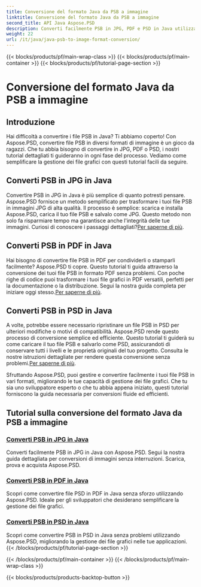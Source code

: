 ```yaml
---
title: Conversione del formato Java da PSB a immagine
linktitle: Conversione del formato Java da PSB a immagine
second_title: API Java Aspose.PSD
description: Converti facilmente PSB in JPG, PDF e PSD in Java utilizzando Aspose.PSD. Segui i nostri tutorial per conversioni di immagini senza interruzioni e migliora i tuoi progetti.
weight: 22
url: /it/java/java-psb-to-image-format-conversion/
---
```


{{< blocks/products/pf/main-wrap-class >}}
{{< blocks/products/pf/main-container >}}
{{< blocks/products/pf/tutorial-page-section >}}

# Conversione del formato Java da PSB a immagine

## Introduzione
Hai difficoltà a convertire i file PSB in Java? Ti abbiamo coperto! Con Aspose.PSD, convertire file PSB in diversi formati di immagine è un gioco da ragazzi. Che tu abbia bisogno di convertire in JPG, PDF o PSD, i nostri tutorial dettagliati ti guideranno in ogni fase del processo. Vediamo come semplificare la gestione dei file grafici con questi tutorial facili da seguire.

## Converti PSB in JPG in Java

 Convertire PSB in JPG in Java è più semplice di quanto potresti pensare. Aspose.PSD fornisce un metodo semplificato per trasformare i tuoi file PSB in immagini JPG di alta qualità. Il processo è semplice: scarica e installa Aspose.PSD, carica il tuo file PSB e salvalo come JPG. Questo metodo non solo fa risparmiare tempo ma garantisce anche l'integrità delle tue immagini. Curiosi di conoscere i passaggi dettagliati?[Per saperne di più](./convert-psb-to-jpg-java/).

## Converti PSB in PDF in Java

Hai bisogno di convertire file PSB in PDF per condividerli o stamparli facilmente? Aspose.PSD ti copre. Questo tutorial ti guida attraverso la conversione dei tuoi file PSB in formato PDF senza problemi. Con poche righe di codice puoi trasformare i tuoi file grafici in PDF versatili, perfetti per la documentazione o la distribuzione. Segui la nostra guida completa per iniziare oggi stesso.[Per saperne di più](./convert-psb-to-pdf-java/).

## Converti PSB in PSD in Java

 A volte, potrebbe essere necessario ripristinare un file PSB in PSD per ulteriori modifiche o motivi di compatibilità. Aspose.PSD rende questo processo di conversione semplice ed efficiente. Questo tutorial ti guiderà su come caricare il tuo file PSB e salvarlo come PSD, assicurandoti di conservare tutti i livelli e le proprietà originali del tuo progetto. Consulta le nostre istruzioni dettagliate per rendere questa conversione senza problemi.[Per saperne di più](./convert-psb-to-psd-java/).

Sfruttando Aspose.PSD, puoi gestire e convertire facilmente i tuoi file PSB in vari formati, migliorando le tue capacità di gestione dei file grafici. Che tu sia uno sviluppatore esperto o che tu abbia appena iniziato, questi tutorial forniscono la guida necessaria per conversioni fluide ed efficienti.

## Tutorial sulla conversione del formato Java da PSB a immagine
### [Converti PSB in JPG in Java](./convert-psb-to-jpg-java/)
Converti facilmente PSB in JPG in Java con Aspose.PSD. Segui la nostra guida dettagliata per conversioni di immagini senza interruzioni. Scarica, prova e acquista Aspose.PSD.
### [Converti PSB in PDF in Java](./convert-psb-to-pdf-java/)
Scopri come convertire file PSD in PDF in Java senza sforzo utilizzando Aspose.PSD. Ideale per gli sviluppatori che desiderano semplificare la gestione dei file grafici.
### [Converti PSB in PSD in Java](./convert-psb-to-psd-java/)
Scopri come convertire PSB in PSD in Java senza problemi utilizzando Aspose.PSD, migliorando la gestione dei file grafici nelle tue applicazioni.
{{< /blocks/products/pf/tutorial-page-section >}}

{{< /blocks/products/pf/main-container >}}
{{< /blocks/products/pf/main-wrap-class >}}

{{< blocks/products/products-backtop-button >}}
